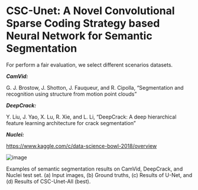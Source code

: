 # CSC-Unet: A Novel Convolutional Sparse Coding Strategy based Neural Network for Semantic Segmentation

For perform a fair evaluation, we select different scenarios datasets.

***CamVid:***

G. J. Brostow, J. Shotton, J. Fauqueur, and R. Cipolla,  “Segmentation and recognition using structure from motion point clouds” 

***DeepCrack:***  

Y. Liu, J. Yao, X. Lu, R. Xie, and L. Li,  “DeepCrack: A deep hierarchical feature learning architecture for crack segmentation”  

***Nuclei:*** 

https://www.kaggle.com/c/data-science-bowl-2018/overview  



![image](https://user-images.githubusercontent.com/32182817/127757650-35238581-8138-428e-b77f-6d7924e63cb8.png)

Examples of semantic segmentation results on CamVid, DeepCrack, and Nuclei test set. (a) Input images, (b) Ground truths, (c) Results of U-Net, and (d) Results of CSC-Unet-All (best).
